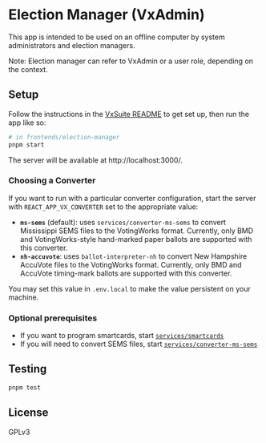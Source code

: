 # Election Manager (VxAdmin)

This app is intended to be used on an offline computer by system administrators
and election managers.

Note: Election manager can refer to VxAdmin or a user role, depending on the
context.

## Setup

Follow the instructions in the [VxSuite README](../../README.md) to get set up,
then run the app like so:

```sh
# in frontends/election-manager
pnpm start
```

The server will be available at http://localhost:3000/.

### Choosing a Converter

If you want to run with a particular converter configuration, start the server
with `REACT_APP_VX_CONVERTER` set to the appropriate value:

- **`ms-sems`** (default): uses `services/converter-ms-sems` to convert
  Mississippi SEMS files to the VotingWorks format. Currently, only BMD and
  VotingWorks-style hand-marked paper ballots are supported with this converter.
- **`nh-accuvote`**: uses `ballot-interpreter-nh` to convert New Hampshire
  AccuVote files to the VotingWorks format. Currently, only BMD and AccuVote
  timing-mark ballots are supported with this converter.

You may set this value in `.env.local` to make the value persistent on your
machine.

### Optional prerequisites

- If you want to program smartcards, start
  [`services/smartcards`](../../services/smartcards)
- If you will need to convert SEMS files, start
  [`services/converter-ms-sems`](../../services/converter-ms-sems)

## Testing

```sh
pnpm test
```

## License

GPLv3
